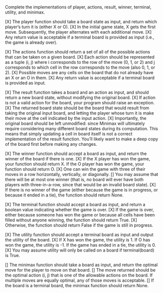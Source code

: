 Complete the implementations of player, actions, result, winner, terminal, utility, and minimax.

[X] The player function should take a board state as input, and return which player’s turn it is (either X or O).
    [X] In the initial game state, X gets the first move. Subsequently, the player alternates with each additional move.
    [X] Any return value is acceptable if a terminal board is provided as input (i.e., the game is already over).

[X] The actions function should return a set of all of the possible actions that can be taken on a given board.
    [X] Each action should be represented as a tuple (i, j) where i corresponds to the row of the move (0, 1, or 2) and j corresponds to which cell in the row corresponds to the move (also 0, 1, or 2).
    [X] Possible moves are any cells on the board that do not already have an X or an O in them.
    [X] Any return value is acceptable if a terminal board is provided as input.

[X] The result function takes a board and an action as input, and should return a new board state, without modifying the original board.
    [X] If action is not a valid action for the board, your program should raise an exception.
    [X] The returned board state should be the board that would result from taking the original input board, and letting the player whose turn it is make their move at the cell indicated by the input action.
    [X] Importantly, the original board should be left unmodified: since Minimax will ultimately require considering many different board states during its computation. This means that simply updating a cell in board itself is not a correct implementation of the result function. You’ll likely want to make a deep copy of the board first before making any changes.
    
[X] The winner function should accept a board as input, and return the winner of the board if there is one.
    [X] If the X player has won the game, your function should return X. If the O player has won the game, your function should return O.
    [X] One can win the game with three of their moves in a row horizontally, vertically, or diagonally.
    [] You may assume that there will be at most one winner (that is, no board will ever have both players with three-in-a-row, since that would be an invalid board state).
    [X] If there is no winner of the game (either because the game is in progress, or because it ended in a tie), the function should return None.

[X] The terminal function should accept a board as input, and return a boolean value indicating whether the game is over.
    [X] If the game is over, either because someone has won the game or because all cells have been filled without anyone winning, the function should return True.
    [X] Otherwise, the function should return False if the game is still in progress.

[X] The utility function should accept a terminal board as input and output the utility of the board.
    [X] If X has won the game, the utility is 1. If O has won the game, the utility is -1. If the game has ended in a tie, the utility is 0.
    [X] You may assume utility will only be called on a board if terminal(board) is True.

[] The minimax function should take a board as input, and return the optimal move for the player to move on that board.
    [] The move returned should be the optimal action (i, j) that is one of the allowable actions on the board. If multiple moves are equally optimal, any of those moves is acceptable.
    [] If the board is a terminal board, the minimax function should return None.
